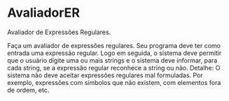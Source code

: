 AvaliadorER
===========

Avaliador de Expressões Regulares.

Faça um avaliador de expressões regulares. Seu programa deve ter como entrada uma expressão regular. Logo em seguida, 
o sistema deve permitir que o usuário digite uma ou mais strings e o sistema deve informar, para cada string, se a 
expressão regular reconhece a string ou não.
Detalhe: O sistema não deve aceitar expressões regulares mal formuladas. Por exemplo, expressões com símbolos que não
existem, com elementos fora de ordem, etc.
